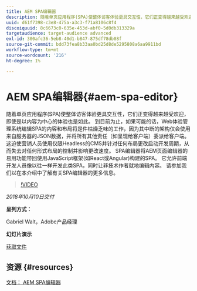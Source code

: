 ```yaml
---
title: AEM SPA编辑器
description: 随着单页应用程序(SPA)使整体访客体验更具交互性，它们正变得越来越受欢迎，即使是以内容为中心的体验也是如此。 请加入我们，在本简介中了解有关SPA编辑器的更多信息。
uuid: d61f7398-c3e8-475a-a3c3-f71a8106c8f4
discoiquuid: 8c6673c0-635e-453d-abf0-5d0db313329a
targetaudience: target-audience advanced
exl-id: 300afc36-5eb8-40d1-b847-875df78db08f
source-git-commit: bdd73fea8b33aa0bd25d8de5295808a6aa9911bd
workflow-type: tm+mt
source-wordcount: '216'
ht-degree: 1%

---
```


# AEM SPA编辑器{#aem-spa-editor}

随着单页应用程序(SPA)使整体访客体验更具交互性，它们正变得越来越受欢迎，即使是以内容为中心的体验也是如此。 到目前为止，如果可能的话，Web体验管理系统编辑SPA的内容和布局将是件枯燥乏味的工作，因为其中断的架构仅会使用来自服务器的JSON数据，并将所有其他责任（如呈现给客户端）委派给客户端。 这迫使营销人员使用仅限Headless的CMS并针对任何布局更改启动开发周期，从而失去对任何形式布局的控制并影响更改速度。 SPA编辑器将AEM页面编辑器的易用功能带回使用JavaScript框架(如React或Angular)构建的SPA。 它允许前端开发人员像以往一样开发此类SPA，同时让非技术作者就地编辑内容。 请参加我们以在本介绍中了解有关SPA编辑器的更多信息。

>[!VIDEO](https://video.tv.adobe.com/v/24720/?quality=9)

*2018年10月10日交付*

**呈列方式：**

Gabriel Walt，Adobe产品经理

**幻灯片演示**

[获取文件](assets/aem-spa-editor.pdf)

## 资源 {#resources}

[文档： AEM SPA编辑器](https://experienceleague.adobe.com/docs/experience-manager-64/developing/headless/spas/spa-overview.html)

<!--
[Get back to the Overview](https://helpx.adobe.com/experience-manager/kt/eseminars/gems/aem-index.html)
-->
